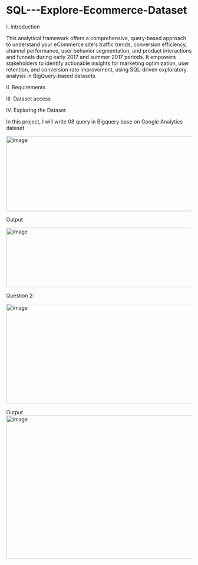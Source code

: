 # SQL---Explore-Ecommerce-Dataset
I. Introduction


This analytical framework offers a comprehensive, query‑based approach to understand your eCommerce site's traffic trends, conversion efficiency, channel performance, user behavior segmentation, and product interactions and funnels during early 2017 and summer 2017 periods. It empowers stakeholders to identify actionable insights for marketing optimization, user retention, and conversion rate improvement, using SQL-driven exploratory analysis in BigQuery-based datasets.

II. Requirements


III. Dataset access



IV. Exploring the Dataset

In this project, I will write 08 query in Bigquery base on Google Analytics dataset

<img width="609" height="203" alt="image" src="https://github.com/user-attachments/assets/7e318565-ae94-4f14-9180-df6c57829890" />

Output

<img width="733" height="161" alt="image" src="https://github.com/user-attachments/assets/c9933e30-6d91-426b-9c2f-c6b2208c0b9f" />


Question 2: 


<img width="611" height="271" alt="image" src="https://github.com/user-attachments/assets/ef5482d3-d0ae-4472-8738-c46af5f8b08f" />

Output
<img width="578" height="388" alt="image" src="https://github.com/user-attachments/assets/15380c16-1f16-4de5-acd9-b6a48041c877" />




